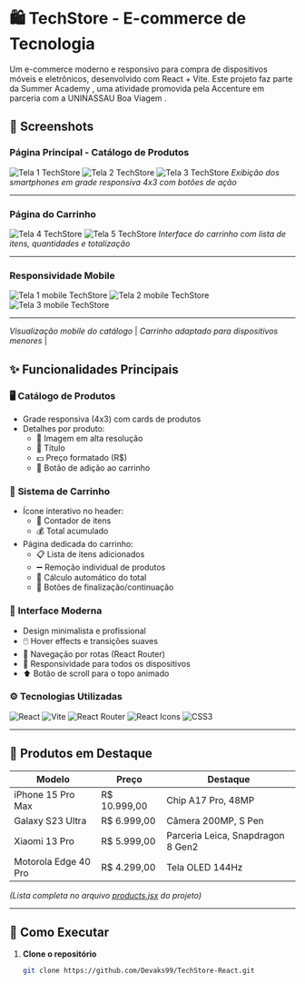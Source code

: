 # 🛍️ TechStore - E-commerce de Tecnologia

Um e-commerce moderno e responsivo para compra de dispositivos móveis e eletrônicos, desenvolvido com React + Vite. Este projeto faz parte da Summer Academy , uma atividade promovida pela Accenture em parceria com a UNINASSAU Boa Viagem . 

## 📸 Screenshots
### **Página Principal - Catálogo de Produtos**
![Tela 1 TechStore](https://github.com/user-attachments/assets/e560e66b-352b-4ae4-a31d-0a4927081748)
![Tela 2 TechStore](https://github.com/user-attachments/assets/2bd2cd1a-f69e-4e2c-b6c5-164ea20f3069)
![Tela 3 TechStore](https://github.com/user-attachments/assets/3c3caf82-ce8e-4da8-a85a-56bbe320e020)
*Exibição dos smartphones em grade responsiva 4x3 com botões de ação*

---

### **Página do Carrinho**
![Tela 4 TechStore](https://github.com/user-attachments/assets/b4d952b1-e52d-4053-a2c0-b21654e7af87)
![Tela 5 TechStore](https://github.com/user-attachments/assets/2b8d94db-9378-4c5e-9aa2-3ac2f71d3140)
*Interface do carrinho com lista de itens, quantidades e totalização*

---

### **Responsividade Mobile**
![Tela 1 mobile TechStore](https://github.com/user-attachments/assets/455624cd-59b5-4ea1-8d1d-6fecccd20b02)
![Tela 2 mobile TechStore](https://github.com/user-attachments/assets/553d69b6-c0ec-4fe5-a70d-0ab028b62303)
![Tela 3 mobile TechStore](https://github.com/user-attachments/assets/daba02c8-66b0-4626-afc9-d39a495e90fc)



---

*Visualização mobile do catálogo*                       | *Carrinho adaptado para dispositivos menores* |


## ✨ Funcionalidades Principais

### 🖥️ **Catálogo de Produtos**
- Grade responsiva (4x3) com cards de produtos
- Detalhes por produto:
  - 📸 Imagem em alta resolução
  - 📱 Título 
  - 💵 Preço formatado (R$)
  - 🛒 Botão de adição ao carrinho

### 🛒 **Sistema de Carrinho**
- Ícone interativo no header:
  - 🔢 Contador de itens
  - 💰 Total acumulado
- Página dedicada do carrinho:
  - 📋 Lista de itens adicionados
  - ➖ Remoção individual de produtos
  - 🧮 Cálculo automático do total
  - 🚀 Botões de finalização/continuação

### 🎨 **Interface Moderna**
- Design minimalista e profissional
- 🖱️ Hover effects e transições suaves
- 🎯 Navegação por rotas (React Router)
- 📱 Responsividade para todos os dispositivos
- ⬆️ Botão de scroll para o topo animado

### ⚙️ **Tecnologias Utilizadas**
![React](https://img.shields.io/badge/-React-61DAFB?logo=react&logoColor=white)
![Vite](https://img.shields.io/badge/-Vite-646CFF?logo=vite&logoColor=white)
![React Router](https://img.shields.io/badge/-React_Router-CA4245?logo=react-router&logoColor=white)
![React Icons](https://img.shields.io/badge/-React_Icons-FF4154?logo=react&logoColor=white)
![CSS3](https://img.shields.io/badge/-CSS3-1572B6?logo=css3&logoColor=white)

---

## 📱 Produtos em Destaque

| Modelo                 | Preço        | Destaque                          |
|------------------------|--------------|-----------------------------------|
| iPhone 15 Pro Max      | R$ 10.999,00 | Chip A17 Pro, 48MP               |
| Galaxy S23 Ultra       | R$ 6.999,00  | Câmera 200MP, S Pen              |
| Xiaomi 13 Pro          | R$ 5.999,00  | Parceria Leica, Snapdragon 8 Gen2|
| Motorola Edge 40 Pro   | R$ 4.299,00  | Tela OLED 144Hz                  |

*(Lista completa no arquivo [products.jsx](#) do projeto)*

---

## 🚀 Como Executar

1. **Clone o repositório**
   ```bash
   git clone https://github.com/Devaks99/TechStore-React.git
